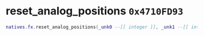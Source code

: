 # reset_analog_positions `0x4710FD93`

```lua
natives.fx.reset_analog_positions(_unk0 --[[ integer ]], _unk1 --[[ integer ]])
```